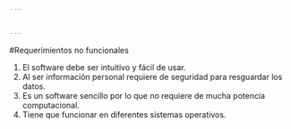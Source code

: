 ```yaml
---


---
```


<p>#Requerimientos no funcionales</p>
<ol>
<li>El software debe ser intuitivo y fácil de usar.</li>
<li>Al ser información personal requiere de seguridad para resguardar los datos.</li>
<li>Es un software sencillo por lo que no requiere de mucha potencia computacional.</li>
<li>Tiene que funcionar en diferentes sistemas operativos.</li>
</ol>

